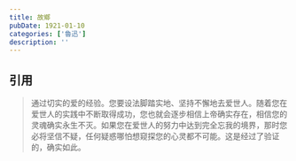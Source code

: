 ```yaml
---
title: 故鄉
pubDate: 1921-01-10
categories: ['魯迅']
description: ''
---
```


## 引用

> 通过切实的爱的经验。您要设法脚踏实地、坚持不懈地去爱世人。随着您在爱世人的实践中不断取得成功，您也就会逐步相信上帝确实存在，相信您的灵魂确实永生不灭。如果您在爱世人的努力中达到完全忘我的境界，那时您必将坚信不疑，任何疑惑哪怕想窥探您的心灵都不可能。这是经过了验证的，确实如此。

